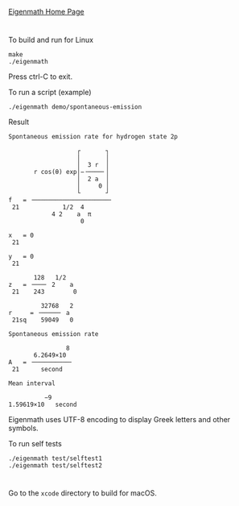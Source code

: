 [Eigenmath Home Page](https://georgeweigt.github.io)

#

To build and run for Linux

```
make
./eigenmath
```

Press ctrl-C to exit.

To run a script (example)

```
./eigenmath demo/spontaneous-emission
```

Result

```
Spontaneous emission rate for hydrogen state 2p

                   ┌       ┐ 
                   │       │ 
                   │  3 r  │ 
       r cos(θ) exp│−╶────╴│ 
                   │  2 a  │ 
                   │     0 │ 
                   └       ┘ 
f   = ╶─────────────────────╴
 21            1/2  4        
            4 2    a  π      
                    0        

x   = 0
 21    

y   = 0
 21    

       128   1/2   
z   = ╶───╴ 2    a 
 21    243        0

         32768   2
r     = ╶─────╴ a 
 21sq    59049   0

Spontaneous emission rate

                8 
       6.2649×10  
A   = ╶──────────╴
 21      second   

Mean interval

          −9       
1.59619×10   second
```

Eigenmath uses UTF-8 encoding to display Greek letters and other symbols.

To run self tests

```
./eigenmath test/selftest1
./eigenmath test/selftest2
```

#

Go to the `xcode` directory to build for macOS.

